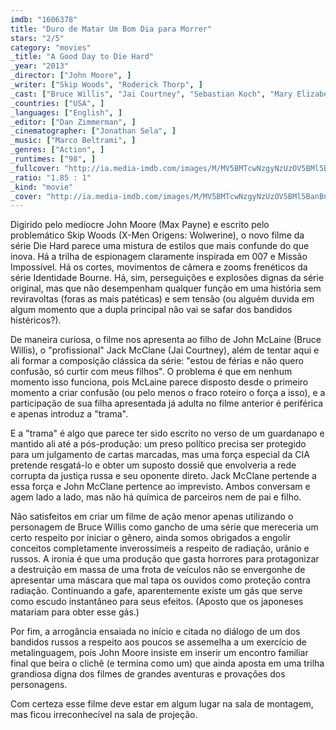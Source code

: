 ```yaml
---
imdb: "1606378"
title: "Duro de Matar Um Bom Dia para Morrer"
stars: "2/5"
category: "movies"
_title: "A Good Day to Die Hard"
_year: "2013"
_director: ["John Moore", ]
_writer: ["Skip Woods", "Roderick Thorp", ]
_cast: ["Bruce Willis", "Jai Courtney", "Sebastian Koch", "Mary Elizabeth Winstead", "Yuliya Snigir", "Radivoje Bukvic", "Cole Hauser", "Amaury Nolasco", "Sergey Kolesnikov", ]
_countries: ["USA", ]
_languages: ["English", ]
_editor: ["Dan Zimmerman", ]
_cinematographer: ["Jonathan Sela", ]
_music: ["Marco Beltrami", ]
_genres: ["Action", ]
_runtimes: ["98", ]
_fullcover: "http://ia.media-imdb.com/images/M/MV5BMTcwNzgyNzUzOV5BMl5BanBnXkFtZTcwMzAwOTA5OA@@.jpg"
_ratio: "1.85 : 1"
_kind: "movie"
_cover: "http://ia.media-imdb.com/images/M/MV5BMTcwNzgyNzUzOV5BMl5BanBnXkFtZTcwMzAwOTA5OA@@._V1._SX94_SY140_.jpg"
---
```

Digirido pelo medíocre John Moore (Max Payne) e escrito pelo problemático Skip Woods (X-Men Origens: Wolwerine), o novo filme da série Die Hard parece uma mistura de estilos que mais confunde do que inova. Há a trilha de espionagem claramente inspirada em 007 e Missão Impossível. Há os cortes, movimentos de câmera e zooms frenéticos da série Identidade Bourne. Há, sim, perseguições e explosões dignas da série original, mas que não desempenham qualquer função em uma história sem reviravoltas (foras as mais patéticas) e sem tensão (ou alguém duvida em algum momento que a dupla principal não vai se safar dos bandidos histéricos?).

De maneira curiosa, o filme nos apresenta ao filho de John McLaine (Bruce Willis), o "profissional" Jack McClane (Jai Courtney), além de tentar aqui e ali formar a composição clássica da série: "estou de férias e não quero confusão, só curtir com meus filhos". O problema é que em nenhum momento isso funciona, pois McLaine parece disposto desde o primeiro momento a criar confusão (ou pelo menos o fraco roteiro o força a isso), e a participação de sua filha apresentada já adulta no filme anterior é periférica e apenas introduz a "trama".

E a "trama" é algo que parece ter sido escrito no verso de um guardanapo e mantido ali até a pós-produção: um preso político precisa ser protegido para um julgamento de cartas marcadas, mas uma força especial da CIA pretende resgatá-lo e obter um suposto dossiê que envolveria a rede corrupta da justiça russa e seu oponente direto. Jack McClane pertende a essa força e John McClane pertence ao imprevisto. Ambos conversam e agem lado a lado, mas não há química de parceiros nem de pai e filho.

Não satisfeitos em criar um filme de ação menor apenas utilizando o personagem de Bruce Willis como gancho de uma série que mereceria um certo respeito por iniciar o gênero, ainda somos obrigados a engolir conceitos completamente inverossímeis a respeito de radiação, urânio e russos. A ironia é que uma produção que gasta horrores para protagonizar a destruição em massa de uma frota de veículos não se envergonhe de apresentar uma máscara que mal tapa os ouvidos como proteção contra radiação. Continuando a gafe, aparentemente existe um gás que serve como escudo instantâneo para seus efeitos. (Aposto que os japoneses matariam para obter esse gás.)

Por fim, a arrogância ensaiada no início e citada no diálogo de um dos bandidos russos a respeito aos poucos se assemelha a um exercício de metalinguagem, pois John Moore insiste em inserir um encontro familiar final que beira o clichê (e termina como um) que ainda aposta em uma trilha grandiosa digna dos filmes de grandes aventuras e provações dos personagens.

Com certeza esse filme deve estar em algum lugar na sala de montagem, mas ficou irreconhecível na sala de projeção.

